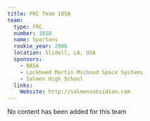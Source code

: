 ```yaml
---
title: FRC Team 1858
team:
  type: FRC
  number: 1858
  name: Spartans
  rookie_year: 2006
  location: Slidell, LA, USA
  sponsors:
    - NASA
    - Lockheed Martin Michoud Space Systems
    - Salmen High School
  links:
    Website: http://salmensobsidian.com
---
```

No content has been added for this team